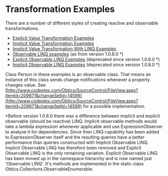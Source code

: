 # Transformation Examples

There are a number of different styles of creating reactive and observable transformations.

* [Explicit Value Transformation Examples](Explicit-Value-Transformation-Examples)
* [Implicit Value Transformation Examples](Implicit-Value-Transformation-Examples)
* [Implicit Value Transformation With LINQ Examples](Implicit-Value-Transformation-With-LINQ-Examples)
* [Observable LINQ examples](Observable-LINQ-examples) (as from version 1.0.8.0 *)
* [Explicit Observable LINQ Examples](Explicit-Observable-LINQ-Examples) (deprecated since version 1.0.8.0 *)
* [Implicit Observable LINQ Examples](Implicit-Observable-LINQ-Examples) (deprecated since version 1.0.8.0 *)

Class Person in these examples is an observable class. That means an instance of this class sends change notifications whenever a property changes value. See [http://www.codeplex.com/Obtics/SourceControl/FileView.aspx?itemId=209671&changeSetId=14599](http://www.codeplex.com/Obtics/SourceControl/FileView.aspx?itemId=209671&changeSetId=14599) for a possible implementation.

*Before version 1.0.8.0 there was a difference between implicit and explicit observable (should be reactive) LINQ. Implicit observable methods would take a lambda expression whenever applicable and use ExpressionObserver to analyse it for dependencies. Since then LINQ capability has been added to ExpressionObserver itself and the resulting queries have a better performance than queries constructed with Implicit Observable LINQ. Implicit Observable LINQ has therefore been removed and Explicit Observable LINQ is the only remaining variation. Explicit Observable LINQ has been moved up in the namespace hierarchy and is now named just 'Observable LINQ'. It's methods are implemented in the static class Obtics.Collections.ObservableEnumerable.  